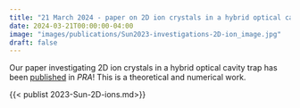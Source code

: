 ```yaml
---
title: "21 March 2024 - paper on 2D ion crystals in a hybrid optical cavity trap published"
date: 2024-03-21T00:00:00-04:00
image: "images/publications/Sun2023-investigations-2D-ion_image.jpg"
draft: false
---
```


Our paper investigating 2D ion crystals in a hybrid optical cavity trap has been [published](https://doi.org/10.1103/PhysRevA.109.032426) in *PRA*! This is a theoretical and numerical work. 

{{< publist 2023-Sun-2D-ions.md>}}